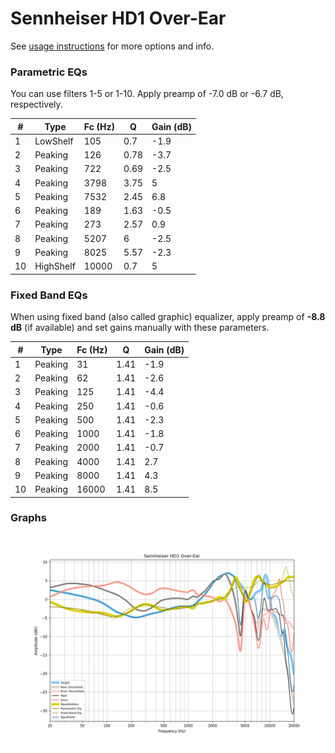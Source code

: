 # Sennheiser HD1 Over-Ear
See [usage instructions](https://github.com/jaakkopasanen/AutoEq#usage) for more options and info.

### Parametric EQs
You can use filters 1-5 or 1-10. Apply preamp of -7.0 dB or -6.7 dB, respectively.

|   # | Type      |   Fc (Hz) |    Q |   Gain (dB) |
|-----|-----------|-----------|------|-------------|
|   1 | LowShelf  |       105 | 0.7  |        -1.9 |
|   2 | Peaking   |       126 | 0.78 |        -3.7 |
|   3 | Peaking   |       722 | 0.69 |        -2.5 |
|   4 | Peaking   |      3798 | 3.75 |         5   |
|   5 | Peaking   |      7532 | 2.45 |         6.8 |
|   6 | Peaking   |       189 | 1.63 |        -0.5 |
|   7 | Peaking   |       273 | 2.57 |         0.9 |
|   8 | Peaking   |      5207 | 6    |        -2.5 |
|   9 | Peaking   |      8025 | 5.57 |        -2.3 |
|  10 | HighShelf |     10000 | 0.7  |         5   |

### Fixed Band EQs
When using fixed band (also called graphic) equalizer, apply preamp of **-8.8 dB** (if available) and set gains manually with these parameters.

|   # | Type    |   Fc (Hz) |    Q |   Gain (dB) |
|-----|---------|-----------|------|-------------|
|   1 | Peaking |        31 | 1.41 |        -1.9 |
|   2 | Peaking |        62 | 1.41 |        -2.6 |
|   3 | Peaking |       125 | 1.41 |        -4.4 |
|   4 | Peaking |       250 | 1.41 |        -0.6 |
|   5 | Peaking |       500 | 1.41 |        -2.3 |
|   6 | Peaking |      1000 | 1.41 |        -1.8 |
|   7 | Peaking |      2000 | 1.41 |        -0.7 |
|   8 | Peaking |      4000 | 1.41 |         2.7 |
|   9 | Peaking |      8000 | 1.41 |         4.3 |
|  10 | Peaking |     16000 | 1.41 |         8.5 |

### Graphs
![](./Sennheiser%20HD1%20Over-Ear.png)
